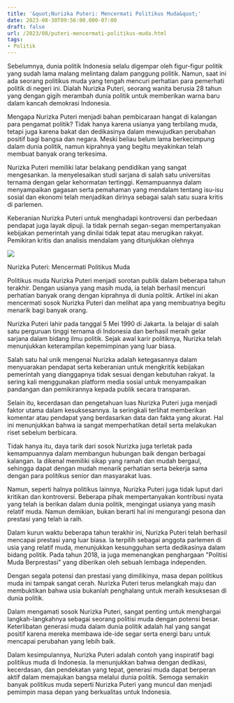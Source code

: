 ```yaml
---
title: '&quot;Nurizka Puteri: Mencermati Politikus Muda&quot;'
date: 2023-08-30T09:56:00.000-07:00
draft: false
url: /2023/08/puteri-mencermati-politikus-muda.html
tags: 
- Politik
---
```


  

Sebelumnya, dunia politik Indonesia selalu digempar oleh figur-figur politik yang sudah lama malang melintang dalam panggung politik. Namun, saat ini ada seorang politikus muda yang tengah mencuri perhatian para pemerhati politik di negeri ini. Dialah Nurizka Puteri, seorang wanita berusia 28 tahun yang dengan gigih merambah dunia politik untuk memberikan warna baru dalam kancah demokrasi Indonesia.

  

Mengapa Nurizka Puteri menjadi bahan pembicaraan hangat di kalangan para pengamat politik? Tidak hanya karena usianya yang terbilang muda, tetapi juga karena bakat dan dedikasinya dalam mewujudkan perubahan positif bagi bangsa dan negara. Meski beliau belum lama berkecimpung dalam dunia politik, namun kiprahnya yang begitu meyakinkan telah membuat banyak orang terkesima.

  

Nurizka Puteri memiliki latar belakang pendidikan yang sangat mengesankan. Ia menyelesaikan studi sarjana di salah satu universitas ternama dengan gelar kehormatan tertinggi. Kemampuannya dalam menyampaikan gagasan serta pemahaman yang mendalam tentang isu-isu sosial dan ekonomi telah menjadikan dirinya sebagai salah satu suara kritis di parlemen.

  

Keberanian Nurizka Puteri untuk menghadapi kontroversi dan perbedaan pendapat juga layak dipuji. Ia tidak pernah segan-segan mempertanyakan kebijakan pemerintah yang dinilai tidak tepat atau merugikan rakyat. Pemikiran kritis dan analisis mendalam yang ditunjukkan olehnya

  

![](https://i0.wp.com/bimata.id/wp-content/uploads/2023/02/Ketua-Pelaksana-HUT-ke-15-Partai-Gerindra-DPR-RI-Siti-Nurizka-Puteri-Jaya-Dok.-Bimata.Istimewa.jpeg?fit=1456%2C965&ssl=1)

  

Nurizka Puteri: Mencermati Politikus Muda

  

Politikus muda Nurizka Puteri menjadi sorotan publik dalam beberapa tahun terakhir. Dengan usianya yang masih muda, ia telah berhasil mencuri perhatian banyak orang dengan kiprahnya di dunia politik. Artikel ini akan mencermati sosok Nurizka Puteri dan melihat apa yang membuatnya begitu menarik bagi banyak orang.

  

Nurizka Puteri lahir pada tanggal 5 Mei 1990 di Jakarta. Ia belajar di salah satu perguruan tinggi ternama di Indonesia dan berhasil meraih gelar sarjana dalam bidang ilmu politik. Sejak awal karir politiknya, Nurizka telah menunjukkan keterampilan kepemimpinan yang luar biasa.

  

Salah satu hal unik mengenai Nurizka adalah ketegasannya dalam menyuarakan pendapat serta keberanian untuk mengkritik kebijakan pemerintah yang dianggapnya tidak sesuai dengan kebutuhan rakyat. Ia sering kali menggunakan platform media sosial untuk menyampaikan pandangan dan pemikirannya kepada publik secara transparan.

  

Selain itu, kecerdasan dan pengetahuan luas Nurizka Puteri juga menjadi faktor utama dalam kesuksesannya. Ia seringkali terlihat memberikan komentar atau pendapat yang berdasarkan data dan fakta yang akurat. Hal ini menunjukkan bahwa ia sangat memperhatikan detail serta melakukan riset sebelum berbicara.

  

Tidak hanya itu, daya tarik dari sosok Nurizka juga terletak pada kemampuannya dalam membangun hubungan baik dengan berbagai kalangan. Ia dikenal memiliki sikap yang ramah dan mudah bergaul, sehingga dapat dengan mudah menarik perhatian serta bekerja sama dengan para politikus senior dan masyarakat luas.

  

Namun, seperti halnya politikus lainnya, Nurizka Puteri juga tidak luput dari kritikan dan kontroversi. Beberapa pihak mempertanyakan kontribusi nyata yang telah ia berikan dalam dunia politik, mengingat usianya yang masih relatif muda. Namun demikian, bukan berarti hal ini mengurangi pesona dan prestasi yang telah ia raih.

  

Dalam kurun waktu beberapa tahun terakhir ini, Nurizka Puteri telah berhasil mencapai prestasi yang luar biasa. Ia terpilih sebagai anggota parlemen di usia yang relatif muda, menunjukkan kesungguhan serta dedikasinya dalam bidang politik. Pada tahun 2018, ia juga memenangkan penghargaan "Politisi Muda Berprestasi" yang diberikan oleh sebuah lembaga independen.

  

Dengan segala potensi dan prestasi yang dimilikinya, masa depan politikus muda ini tampak sangat cerah. Nurizka Puteri terus melangkah maju dan membuktikan bahwa usia bukanlah penghalang untuk meraih kesuksesan di dunia politik.

  

Dalam mengamati sosok Nurizka Puteri, sangat penting untuk menghargai langkah-langkahnya sebagai seorang politisi muda dengan potensi besar. Keterlibatan generasi muda dalam dunia politik adalah hal yang sangat positif karena mereka membawa ide-ide segar serta energi baru untuk mencapai perubahan yang lebih baik.

  

Dalam kesimpulannya, Nurizka Puteri adalah contoh yang inspiratif bagi politikus muda di Indonesia. Ia menunjukkan bahwa dengan dedikasi, kecerdasan, dan pendekatan yang tepat, generasi muda dapat berperan aktif dalam memajukan bangsa melalui dunia politik. Semoga semakin banyak politikus muda seperti Nurizka Puteri yang muncul dan menjadi pemimpin masa depan yang berkualitas untuk Indonesia.